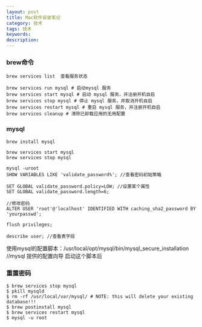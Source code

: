 ```yaml
---
layout: post
title: Mac软件安装笔记
category: 技术
tags: 技术
keywords:
description:
---
```



### brew命令

```
brew services list  查看服务状态

brew services run mysql # 启动mysql 服务
brew services start mysql # 启动 mysql 服务，并注册开机自启
brew services stop mysql # 停止 mysql 服务，并取消开机自启
brew services restart mysql # 重启 mysql 服务，并注册开机自启
brew services cleanup # 清除已卸载应用的无用配置
```

### mysql

```
brew install mysql

brew services start mysql
brew services stop mysql

mysql -uroot
SHOW VARIABLES LIKE 'validate_password%'; //查看密码初始策略

SET GLOBAL validate_password.policy=LOW; //设置某个属性
SET GLOBAL validate_password.length=6; 

//修改密码
ALTER USER 'root'@'localhost' IDENTIFIED WITH caching_sha2_password BY 'yourpasswd';

flush privileges;

describe user; //查看表字段

```


使用mysql的配置脚本：/usr/local/opt/mysql/bin/mysql_secure_installation   //mysql 提供的配置向导
启动这个脚本后


### 重置密码

```
$ brew services stop mysql
$ pkill mysqld
$ rm -rf /usr/local/var/mysql/ # NOTE: this will delete your existing database!!!
$ brew postinstall mysql
$ brew services restart mysql
$ mysql -u root
```
